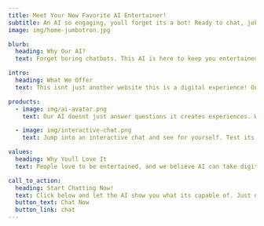 ```yaml
---
title: Meet Your New Favorite AI Entertainer!
subtitle: An AI so engaging, youll forget its a bot! Ready to chat, joke, and entertain?
image: img/home-jumbotron.jpg

blurb:
  heading: Why Our AI?
  text: Forget boring chatbots. This AI is here to keep you entertained! Whether youre looking for laughs, deep convos, or even some unexpected surprises, our AI does it all. Think of it as your personal digital entertainer, available 24/7!

intro:
  heading: What We Offer
  text: This isnt just another website this is a digital experience! Our AI is designed to interact dynamically, adapt to conversations, and keep things fun, engaging, and unpredictable. No scripts, just pure AI-powered entertainment.

products:
  - image: img/ai-avatar.png
    text: Our AI doesnt just answer questions it creates experiences. Whether you need a virtual companion, a game partner, or someone to challenge your thoughts, its got you covered!

  - image: img/interactive-chat.png
    text: Jump into an interactive chat and see for yourself. Test its wit, explore different moods, and let it surprise you. Ready for a new kind of conversation?

values:
  heading: Why Youll Love It
  text: People love to be entertained, and we believe AI can take digital entertainment to the next level. No more static content our AI evolves, learns, and responds dynamically. Every visit is a new experience!

call_to_action:
  heading: Start Chatting Now!
  text: Click below and let the AI show you what its capable of. Just one conversation, and youll be hooked!
  button_text: Chat Now
  button_link: chat
---
```

